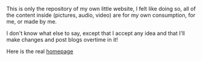 This is only the repository of my own little website, I felt like doing so, all of the content inside (pictures, audio, video) are for my own consumption, for me, or made by me.

I don't know what else to say, except that I accept any idea and that I'll make changes and post blogs overtime in it!

Here is the real [homepage](https://sharenco.github.io/Sharen_website/Sharen_44-Links.html)
